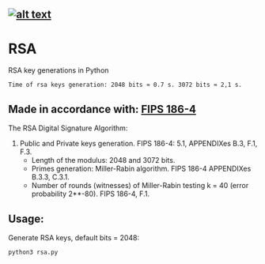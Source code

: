 [![alt text](https://img.shields.io/badge/python-3.8-red)](https://python.org)
---
# RSA
RSA key generations in Python

`Time of rsa keys generation:
2048 bits ≈ 0.7 s.
3072 bits ≈ 2,1 s.`

Made in accordance with: [FIPS 186-4](https://csrc.nist.gov/publications/detail/fips/186/4/final) 
---
The RSA Digital Signature Algorithm:

1. Public and Private keys generation. FIPS 186-4: 5.1, APPENDIXes B.3, F.1, F.3.
    - Length of the modulus: 2048 and 3072 bits.
    - Primes generation: Miller-Rabin algorithm. FIPS 186-4 APPENDIXes B.3.3, C.3.1.
    - Number of rounds (witnesses) of Miller-Rabin testing k = 40 (error probability 2**-80). FIPS 186-4, F.1.

Usage:
---
Generate RSA keys, default bits = 2048:
```
python3 rsa.py
```

